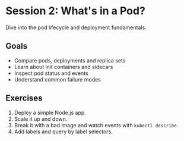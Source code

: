 # Session 2: What's in a Pod?

Dive into the pod lifecycle and deployment fundamentals.

## Goals
* Compare pods, deployments and replica sets
* Learn about init containers and sidecars
* Inspect pod status and events
* Understand common failure modes

## Exercises
1. Deploy a simple Node.js app.
2. Scale it up and down.
3. Break it with a bad image and watch events with `kubectl describe`.
4. Add labels and query by label selectors.
